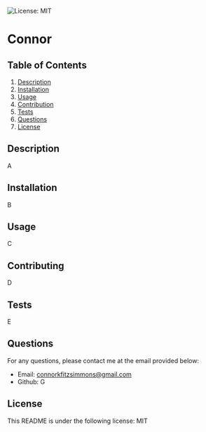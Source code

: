 ![License: MIT](https://img.shields.io/badge/License-MIT-yellow.svg)
# Connor
## Table of Contents
1. [Description](#description)
2. [Installation](#installation)
3. [Usage](#ssage)
4. [Contribution](#contribution)
5. [Tests](#tests)
6. [Questions](#questions)
7. [License](#license)

<a name="description"></a>
## Description 
A
## Installation
B
## Usage
C
## Contributing
D
## Tests
E

## Questions
For any questions, please contact me at the email provided below:
* Email:  connorkfitzsimmons@gmail.com
* Github:  G

## License
This README is under the following license:  MIT
